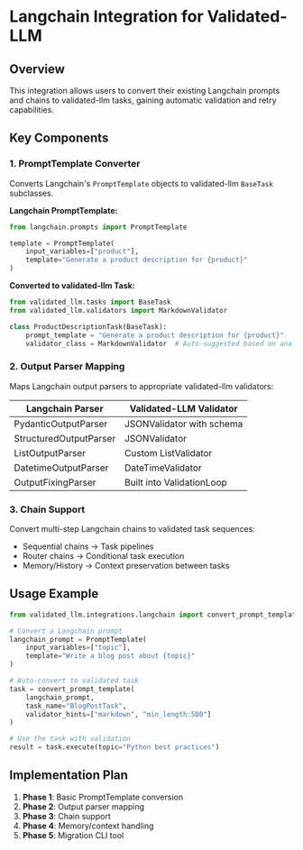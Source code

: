 # Langchain Integration for Validated-LLM

## Overview

This integration allows users to convert their existing Langchain prompts and chains to validated-llm tasks, gaining automatic validation and retry capabilities.

## Key Components

### 1. PromptTemplate Converter

Converts Langchain's `PromptTemplate` objects to validated-llm `BaseTask` subclasses.

**Langchain PromptTemplate:**

```python
from langchain.prompts import PromptTemplate

template = PromptTemplate(
    input_variables=["product"],
    template="Generate a product description for {product}"
)
```

**Converted to validated-llm Task:**

```python
from validated_llm.tasks import BaseTask
from validated_llm.validators import MarkdownValidator

class ProductDescriptionTask(BaseTask):
    prompt_template = "Generate a product description for {product}"
    validator_class = MarkdownValidator  # Auto-suggested based on analysis
```

### 2. Output Parser Mapping

Maps Langchain output parsers to appropriate validated-llm validators:

| Langchain Parser       | Validated-LLM Validator   |
| ---------------------- | ------------------------- |
| PydanticOutputParser   | JSONValidator with schema |
| StructuredOutputParser | JSONValidator             |
| ListOutputParser       | Custom ListValidator      |
| DatetimeOutputParser   | DateTimeValidator         |
| OutputFixingParser     | Built into ValidationLoop |

### 3. Chain Support

Convert multi-step Langchain chains to validated task sequences:

- Sequential chains → Task pipelines
- Router chains → Conditional task execution
- Memory/History → Context preservation between tasks

## Usage Example

```python
from validated_llm.integrations.langchain import convert_prompt_template

# Convert a Langchain prompt
langchain_prompt = PromptTemplate(
    input_variables=["topic"],
    template="Write a blog post about {topic}"
)

# Auto-convert to validated task
task = convert_prompt_template(
    langchain_prompt,
    task_name="BlogPostTask",
    validator_hints=["markdown", "min_length:500"]
)

# Use the task with validation
result = task.execute(topic="Python best practices")
```

## Implementation Plan

1. **Phase 1**: Basic PromptTemplate conversion
2. **Phase 2**: Output parser mapping
3. **Phase 3**: Chain support
4. **Phase 4**: Memory/context handling
5. **Phase 5**: Migration CLI tool
